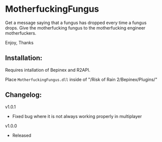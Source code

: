 # MotherfuckingFungus

Get a message saying that a fungus has dropped every time a fungus drops. Give the motherfucking fungus to the motherfucking engineer motherfuckers.

Enjoy,
Thanks

## Installation:

Requires intallation of Bepinex and R2API. 

Place `MotherfuckingFungus.dll` inside of "/Risk of Rain 2/Bepinex/Plugins/"

## Changelog:

v1.0.1
- Fixed bug where it is not always working properly in multiplayer

v1.0.0
- Released